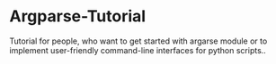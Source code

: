 # Argparse-Tutorial
Tutorial for people, who want to get started with argarse module or to implement user-friendly command-line interfaces for python scripts..

